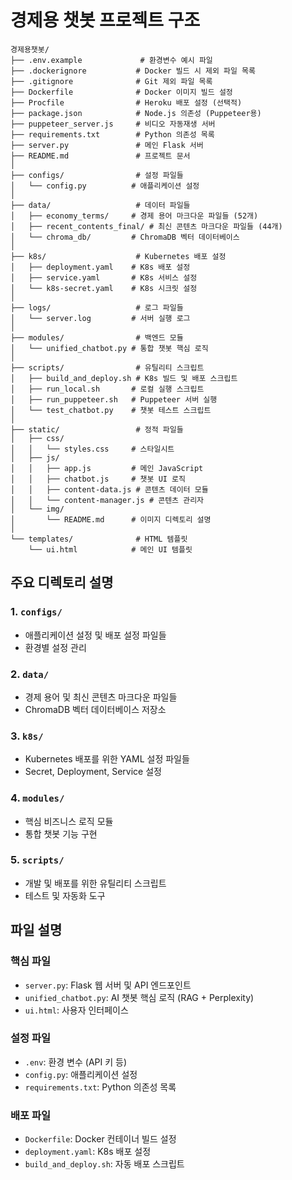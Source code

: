# 경제용 챗봇 프로젝트 구조

```
경제용챗봇/
├── .env.example             # 환경변수 예시 파일
├── .dockerignore           # Docker 빌드 시 제외 파일 목록
├── .gitignore              # Git 제외 파일 목록  
├── Dockerfile              # Docker 이미지 빌드 설정
├── Procfile                # Heroku 배포 설정 (선택적)
├── package.json            # Node.js 의존성 (Puppeteer용)
├── puppeteer_server.js     # 비디오 자동재생 서버
├── requirements.txt        # Python 의존성 목록
├── server.py               # 메인 Flask 서버
├── README.md               # 프로젝트 문서
│
├── configs/                # 설정 파일들
│   └── config.py          # 애플리케이션 설정
│
├── data/                   # 데이터 파일들
│   ├── economy_terms/     # 경제 용어 마크다운 파일들 (52개)
│   ├── recent_contents_final/ # 최신 콘텐츠 마크다운 파일들 (44개)
│   └── chroma_db/         # ChromaDB 벡터 데이터베이스
│
├── k8s/                    # Kubernetes 배포 설정
│   ├── deployment.yaml    # K8s 배포 설정
│   ├── service.yaml       # K8s 서비스 설정
│   └── k8s-secret.yaml    # K8s 시크릿 설정
│
├── logs/                   # 로그 파일들
│   └── server.log         # 서버 실행 로그
│
├── modules/                # 백엔드 모듈
│   └── unified_chatbot.py # 통합 챗봇 핵심 로직
│
├── scripts/                # 유틸리티 스크립트
│   ├── build_and_deploy.sh # K8s 빌드 및 배포 스크립트
│   ├── run_local.sh       # 로컬 실행 스크립트
│   ├── run_puppeteer.sh   # Puppeteer 서버 실행
│   └── test_chatbot.py    # 챗봇 테스트 스크립트
│
├── static/                 # 정적 파일들
│   ├── css/               
│   │   └── styles.css     # 스타일시트
│   ├── js/                
│   │   ├── app.js         # 메인 JavaScript
│   │   ├── chatbot.js     # 챗봇 UI 로직
│   │   ├── content-data.js # 콘텐츠 데이터 모듈
│   │   └── content-manager.js # 콘텐츠 관리자
│   └── img/               
│       └── README.md      # 이미지 디렉토리 설명
│
└── templates/              # HTML 템플릿
    └── ui.html            # 메인 UI 템플릿
```

## 주요 디렉토리 설명

### 1. `configs/`
- 애플리케이션 설정 및 배포 설정 파일들
- 환경별 설정 관리

### 2. `data/`
- 경제 용어 및 최신 콘텐츠 마크다운 파일들
- ChromaDB 벡터 데이터베이스 저장소

### 3. `k8s/`
- Kubernetes 배포를 위한 YAML 설정 파일들
- Secret, Deployment, Service 설정

### 4. `modules/`
- 핵심 비즈니스 로직 모듈
- 통합 챗봇 기능 구현

### 5. `scripts/`
- 개발 및 배포를 위한 유틸리티 스크립트
- 테스트 및 자동화 도구

## 파일 설명

### 핵심 파일
- `server.py`: Flask 웹 서버 및 API 엔드포인트
- `unified_chatbot.py`: AI 챗봇 핵심 로직 (RAG + Perplexity)
- `ui.html`: 사용자 인터페이스

### 설정 파일
- `.env`: 환경 변수 (API 키 등)
- `config.py`: 애플리케이션 설정
- `requirements.txt`: Python 의존성 목록

### 배포 파일
- `Dockerfile`: Docker 컨테이너 빌드 설정
- `deployment.yaml`: K8s 배포 설정
- `build_and_deploy.sh`: 자동 배포 스크립트